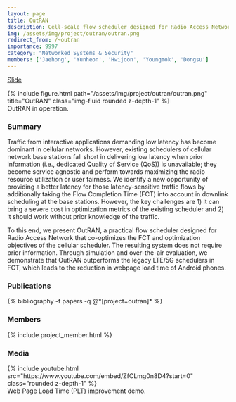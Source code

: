 ```yaml
---
layout: page
title: OutRAN
description: Cell-scale flow scheduler designed for Radio Access Networks.
img: /assets/img/project/outran/outran.png
redirect_from: /~outran
importance: 9997
category: "Networked Systems & Security"
members: ['Jaehong', 'Yunheon', 'Hwijoon', 'Youngmok', 'Dongsu']
---
```

<p class="profile-buttons">
    <a class="btn z-depth-0" href="/assets/img/project/outran/outran_conext.pptx">Slide</a>
</p>

<div class="row justify-content-sm-center">
    <div class="col-md mt-3 col-md-6">
        {% include figure.html path="/assets/img/project/outran/outran.png" title="OutRAN" class="img-fluid rounded z-depth-1" %}
        <div class="caption">
            OutRAN in operation.
        </div>
    </div>
</div>

<h3>Summary</h3>
Traffic from interactive applications demanding low latency has become dominant in cellular networks. However, existing schedulers of cellular network base stations fall short in delivering low latency when prior information (i.e., dedicated Quality of Service (QoS)) is unavailable; they become service agnostic and perform towards maximizing the radio resource utilization or user fairness. We identify a new opportunity of providing a better latency for those latency-sensitive traffic flows by additionally taking the Flow Completion Time (FCT) into account in downlink scheduling at the base stations. However, the key challenges are 1) it can bring a severe cost in optimization metrics of the existing scheduler and 2) it should work without prior knowledge of the traffic.

To this end, we present OutRAN, a practical flow scheduler designed for Radio Access Network that co-optimizes the FCT and optimization objectives of the cellular scheduler. The resulting system does not require prior information. Through simulation and over-the-air evaluation, we demonstrate that OutRAN outperforms the legacy LTE/5G schedulers in FCT, which leads to the reduction in webpage load time of Android phones.

<h3>Publications</h3>
<div class="publications">
{% bibliography -f papers -q @*[project=outran]* %}
</div>

<h3 class="mt-3">Members</h3>
{% include project_member.html %}

<h3 class="mt-5">Media</h3>
<div class="row justify-content-sm-center">
    <div class="col-md mt-3 mt-md-0 col-md-6">
        {% include youtube.html src="https://www.youtube.com/embed/ZfCLmg0n8D4?start=0" class="rounded z-depth-1" %}
        <div class="caption">
            Web Page Load Time (PLT) improvement demo.
        </div>
    </div>
</div>

